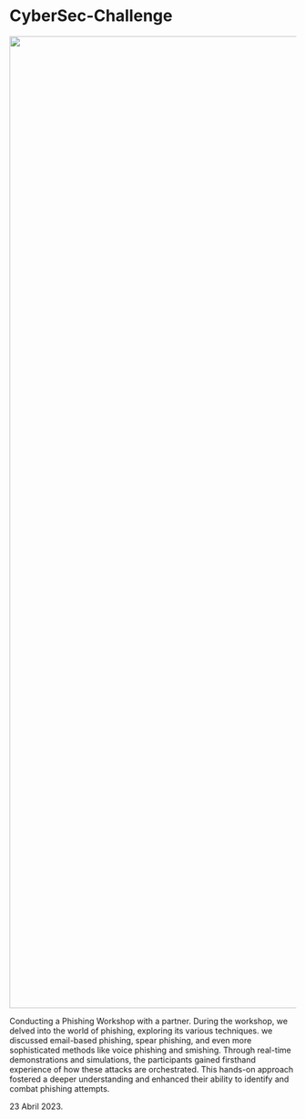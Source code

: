 # CyberSec-Challenge

<p align="center"><img width="1708" alt="CyberSec Challenge" src="https://user-images.githubusercontent.com/114330677/234276145-e2efb08c-17af-4a84-9d47-1d310492ac64.png"></p>

Conducting a Phishing Workshop with a partner. During the workshop, we delved into the world of phishing, exploring its various techniques. we discussed email-based phishing, spear phishing, and even more sophisticated methods like voice phishing and smishing. Through real-time demonstrations and simulations, the participants gained firsthand experience of how these attacks are orchestrated. This hands-on approach fostered a deeper understanding and enhanced their ability to identify and combat phishing attempts.

23 Abril 2023.
